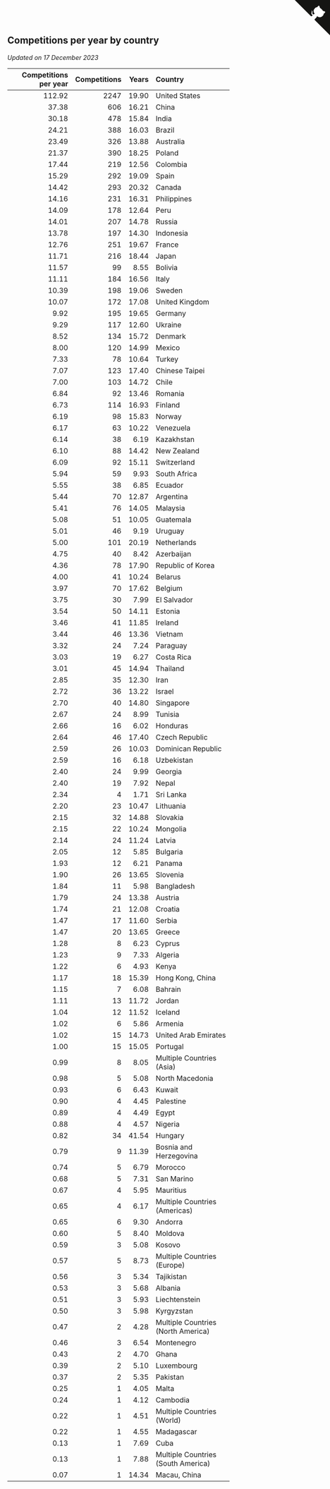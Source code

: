## Competitions per year by country

*Updated on 17 December 2023*

| Competitions per year | Competitions | Years | Country |
| ---: | ---: | ---: | :--- |
| 112.92 | 2247 | 19.90 | United States |
| 37.38 | 606 | 16.21 | China |
| 30.18 | 478 | 15.84 | India |
| 24.21 | 388 | 16.03 | Brazil |
| 23.49 | 326 | 13.88 | Australia |
| 21.37 | 390 | 18.25 | Poland |
| 17.44 | 219 | 12.56 | Colombia |
| 15.29 | 292 | 19.09 | Spain |
| 14.42 | 293 | 20.32 | Canada |
| 14.16 | 231 | 16.31 | Philippines |
| 14.09 | 178 | 12.64 | Peru |
| 14.01 | 207 | 14.78 | Russia |
| 13.78 | 197 | 14.30 | Indonesia |
| 12.76 | 251 | 19.67 | France |
| 11.71 | 216 | 18.44 | Japan |
| 11.57 | 99 | 8.55 | Bolivia |
| 11.11 | 184 | 16.56 | Italy |
| 10.39 | 198 | 19.06 | Sweden |
| 10.07 | 172 | 17.08 | United Kingdom |
| 9.92 | 195 | 19.65 | Germany |
| 9.29 | 117 | 12.60 | Ukraine |
| 8.52 | 134 | 15.72 | Denmark |
| 8.00 | 120 | 14.99 | Mexico |
| 7.33 | 78 | 10.64 | Turkey |
| 7.07 | 123 | 17.40 | Chinese Taipei |
| 7.00 | 103 | 14.72 | Chile |
| 6.84 | 92 | 13.46 | Romania |
| 6.73 | 114 | 16.93 | Finland |
| 6.19 | 98 | 15.83 | Norway |
| 6.17 | 63 | 10.22 | Venezuela |
| 6.14 | 38 | 6.19 | Kazakhstan |
| 6.10 | 88 | 14.42 | New Zealand |
| 6.09 | 92 | 15.11 | Switzerland |
| 5.94 | 59 | 9.93 | South Africa |
| 5.55 | 38 | 6.85 | Ecuador |
| 5.44 | 70 | 12.87 | Argentina |
| 5.41 | 76 | 14.05 | Malaysia |
| 5.08 | 51 | 10.05 | Guatemala |
| 5.01 | 46 | 9.19 | Uruguay |
| 5.00 | 101 | 20.19 | Netherlands |
| 4.75 | 40 | 8.42 | Azerbaijan |
| 4.36 | 78 | 17.90 | Republic of Korea |
| 4.00 | 41 | 10.24 | Belarus |
| 3.97 | 70 | 17.62 | Belgium |
| 3.75 | 30 | 7.99 | El Salvador |
| 3.54 | 50 | 14.11 | Estonia |
| 3.46 | 41 | 11.85 | Ireland |
| 3.44 | 46 | 13.36 | Vietnam |
| 3.32 | 24 | 7.24 | Paraguay |
| 3.03 | 19 | 6.27 | Costa Rica |
| 3.01 | 45 | 14.94 | Thailand |
| 2.85 | 35 | 12.30 | Iran |
| 2.72 | 36 | 13.22 | Israel |
| 2.70 | 40 | 14.80 | Singapore |
| 2.67 | 24 | 8.99 | Tunisia |
| 2.66 | 16 | 6.02 | Honduras |
| 2.64 | 46 | 17.40 | Czech Republic |
| 2.59 | 26 | 10.03 | Dominican Republic |
| 2.59 | 16 | 6.18 | Uzbekistan |
| 2.40 | 24 | 9.99 | Georgia |
| 2.40 | 19 | 7.92 | Nepal |
| 2.34 | 4 | 1.71 | Sri Lanka |
| 2.20 | 23 | 10.47 | Lithuania |
| 2.15 | 32 | 14.88 | Slovakia |
| 2.15 | 22 | 10.24 | Mongolia |
| 2.14 | 24 | 11.24 | Latvia |
| 2.05 | 12 | 5.85 | Bulgaria |
| 1.93 | 12 | 6.21 | Panama |
| 1.90 | 26 | 13.65 | Slovenia |
| 1.84 | 11 | 5.98 | Bangladesh |
| 1.79 | 24 | 13.38 | Austria |
| 1.74 | 21 | 12.08 | Croatia |
| 1.47 | 17 | 11.60 | Serbia |
| 1.47 | 20 | 13.65 | Greece |
| 1.28 | 8 | 6.23 | Cyprus |
| 1.23 | 9 | 7.33 | Algeria |
| 1.22 | 6 | 4.93 | Kenya |
| 1.17 | 18 | 15.39 | Hong Kong, China |
| 1.15 | 7 | 6.08 | Bahrain |
| 1.11 | 13 | 11.72 | Jordan |
| 1.04 | 12 | 11.52 | Iceland |
| 1.02 | 6 | 5.86 | Armenia |
| 1.02 | 15 | 14.73 | United Arab Emirates |
| 1.00 | 15 | 15.05 | Portugal |
| 0.99 | 8 | 8.05 | Multiple Countries (Asia) |
| 0.98 | 5 | 5.08 | North Macedonia |
| 0.93 | 6 | 6.43 | Kuwait |
| 0.90 | 4 | 4.45 | Palestine |
| 0.89 | 4 | 4.49 | Egypt |
| 0.88 | 4 | 4.57 | Nigeria |
| 0.82 | 34 | 41.54 | Hungary |
| 0.79 | 9 | 11.39 | Bosnia and Herzegovina |
| 0.74 | 5 | 6.79 | Morocco |
| 0.68 | 5 | 7.31 | San Marino |
| 0.67 | 4 | 5.95 | Mauritius |
| 0.65 | 4 | 6.17 | Multiple Countries (Americas) |
| 0.65 | 6 | 9.30 | Andorra |
| 0.60 | 5 | 8.40 | Moldova |
| 0.59 | 3 | 5.08 | Kosovo |
| 0.57 | 5 | 8.73 | Multiple Countries (Europe) |
| 0.56 | 3 | 5.34 | Tajikistan |
| 0.53 | 3 | 5.68 | Albania |
| 0.51 | 3 | 5.93 | Liechtenstein |
| 0.50 | 3 | 5.98 | Kyrgyzstan |
| 0.47 | 2 | 4.28 | Multiple Countries (North America) |
| 0.46 | 3 | 6.54 | Montenegro |
| 0.43 | 2 | 4.70 | Ghana |
| 0.39 | 2 | 5.10 | Luxembourg |
| 0.37 | 2 | 5.35 | Pakistan |
| 0.25 | 1 | 4.05 | Malta |
| 0.24 | 1 | 4.12 | Cambodia |
| 0.22 | 1 | 4.51 | Multiple Countries (World) |
| 0.22 | 1 | 4.55 | Madagascar |
| 0.13 | 1 | 7.69 | Cuba |
| 0.13 | 1 | 7.88 | Multiple Countries (South America) |
| 0.07 | 1 | 14.34 | Macau, China |


<a href="https://github.com/jonatanklosko/wca_statistics" class="github-corner" aria-label="View source on Github"><svg width="80" height="80" viewBox="0 0 250 250" style="fill:#151513; color:#fff; position: absolute; top: 0; border: 0; right: 0;" aria-hidden="true"><path d="M0,0 L115,115 L130,115 L142,142 L250,250 L250,0 Z"></path><path d="M128.3,109.0 C113.8,99.7 119.0,89.6 119.0,89.6 C122.0,82.7 120.5,78.6 120.5,78.6 C119.2,72.0 123.4,76.3 123.4,76.3 C127.3,80.9 125.5,87.3 125.5,87.3 C122.9,97.6 130.6,101.9 134.4,103.2" fill="currentColor" style="transform-origin: 130px 106px;" class="octo-arm"></path><path d="M115.0,115.0 C114.9,115.1 118.7,116.5 119.8,115.4 L133.7,101.6 C136.9,99.2 139.9,98.4 142.2,98.6 C133.8,88.0 127.5,74.4 143.8,58.0 C148.5,53.4 154.0,51.2 159.7,51.0 C160.3,49.4 163.2,43.6 171.4,40.1 C171.4,40.1 176.1,42.5 178.8,56.2 C183.1,58.6 187.2,61.8 190.9,65.4 C194.5,69.0 197.7,73.2 200.1,77.6 C213.8,80.2 216.3,84.9 216.3,84.9 C212.7,93.1 206.9,96.0 205.4,96.6 C205.1,102.4 203.0,107.8 198.3,112.5 C181.9,128.9 168.3,122.5 157.7,114.1 C157.9,116.9 156.7,120.9 152.7,124.9 L141.0,136.5 C139.8,137.7 141.6,141.9 141.8,141.8 Z" fill="currentColor" class="octo-body"></path></svg></a><style>.github-corner:hover .octo-arm{animation:octocat-wave 560ms ease-in-out}@keyframes octocat-wave{0%,100%{transform:rotate(0)}20%,60%{transform:rotate(-25deg)}40%,80%{transform:rotate(10deg)}}@media (max-width:500px){.github-corner:hover .octo-arm{animation:none}.github-corner .octo-arm{animation:octocat-wave 560ms ease-in-out}}</style>
